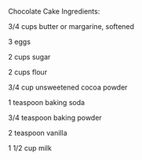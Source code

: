 Chocolate Cake Ingredients:

3/4 cups butter or margarine, softened

3 eggs

2 cups sugar

2 cups flour

3/4 cup unsweetened cocoa powder

1 teaspoon baking soda

3/4 teaspoon baking powder

2 teaspoon vanilla

1 1/2 cup milk